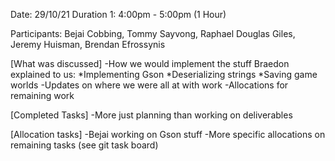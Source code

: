 Date: 29/10/21
Duration 1: 4:00pm -  5:00pm (1 Hour)

Participants: Bejai Cobbing, Tommy Sayvong, Raphael Douglas Giles, Jeremy Huisman, Brendan Efrossynis


[What was discussed]
-How we would implement the stuff Braedon explained to us:
*Implementing Gson
*Deserializing strings
*Saving game worlds
-Updates on where we were all at with work
-Allocations for remaining work

[Completed Tasks]
-More just planning than working on deliverables

[Allocation tasks]
-Bejai working on Gson stuff
-More specific allocations on remaining tasks (see git task board)
